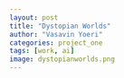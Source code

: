 ```yaml
---
layout: post
title: "Dystopian Worlds"
author: "Vasavin Yoeri"
categories: project_one
tags: [work, ai]
image: dystopianworlds.png
---
```

